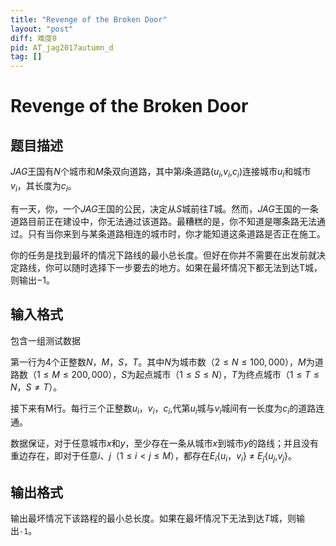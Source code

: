 ```yaml
---
title: "Revenge of the Broken Door"
layout: "post"
diff: 难度0
pid: AT_jag2017autumn_d
tag: []
---
```


# Revenge of the Broken Door

## 题目描述

*JAG*王国有*N*个城市和*M*条双向道路，其中第$i$条道路($u_i$,$v_i$,$c_i$)连接城市$u_i$和城市$v_i$，其长度为$c_i$。

有一天，你，一个*JAG*王国的公民，决定从*S*城前往*T*城。然而，*JAG*王国的一条道路目前正在建设中，你无法通过该道路。最糟糕的是，你不知道是哪条路无法通过。只有当你来到与某条道路相连的城市时，你才能知道这条道路是否正在施工。

你的任务是找到最坏的情况下路线的最小总长度。但好在你并不需要在出发前就决定路线，你可以随时选择下一步要去的地方。如果在最坏情况下都无法到达T城，则输出$-1$。

## 输入格式

包含一组测试数据

第一行为4个正整数$N$，$M$，$S$，$T$。其中$N$为城市数（$2\leq N\leq 100,000$），$M$为道路数（$1\leq M\leq 200,000$），$S$为起点城市（$1\leq S\leq N$），$T$为终点城市（$1\leq T\leq N$，$S \ne T$）。

接下来有M行。每行三个正整数$u_i$，$v_i$，$c_i$,代第$u_i$城与$v_i$城间有一长度为$c_i$的道路连通。

数据保证，对于任意城市$x$和$y$，至少存在一条从城市$x$到城市$y$的路线；并且没有重边存在，即对于任意$i$、$j$（$1 \le i < j \le M$），都存在$E_i${$u_i$，$v_i$} $\ne$ $E_j${$u_j$,$v_j$}。

## 输出格式

输出最坏情况下该路程的最小总长度。如果在最坏情况下无法到达$T$城，则输出`-1`。

